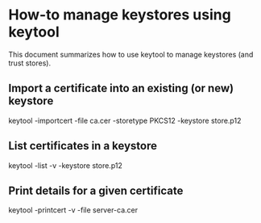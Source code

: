 # How-to manage keystores using keytool

This document summarizes how to use keytool to manage keystores (and trust stores).

## Import a certificate into an existing (or new) keystore

keytool -importcert -file ca.cer -storetype PKCS12 -keystore store.p12

## List certificates in a keystore

keytool -list -v -keystore store.p12

## Print details for a given certificate

keytool -printcert -v -file server-ca.cer